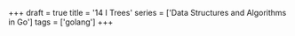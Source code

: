 +++
draft = true
title = '14 I Trees'
series = ['Data Structures and Algorithms in Go']
tags = ['golang']
+++